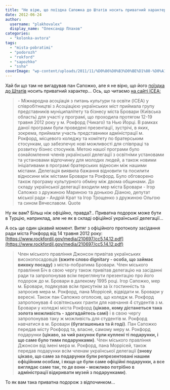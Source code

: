 ```yaml
---
title: "Не вірю, що поїздка Сапожка до Штатів носить приватний характер"
date: 2012-06-24
author: 
  username: "plakhovalex"
  display_name: "Олександр Плахов"
categories: 
  - "kolonka-avtora"
tags: 
  - "mista-pobratimi"
  - "podorozh"
  - "rokford"
  - "sapozhko"
  - "ssha"
coverImage: "wp-content/uploads/2011/11/%D0%86%D0%B3%D0%BE%D1%80-%D0%A1%D0%B0%D0%BF%D0%BE%D0%B6%D0%BA%D0%BE-%D1%81%D0%BF%D1%96%D0%BB%D0%BA%D1%83%D1%94%D1%82%D1%8C%D1%81%D1%8F-%D0%B7-%D0%B6%D1%83%D1%80%D0%BD%D0%B0%D0%BB%D1%96%D1%81%D1%82%D0%B0%D0%BC%D0%B8.jpg"
---
```


Хай би що там не вигадував пан Сапожко, але я не вірю, що його [поїздка до Штатів](https://mpz.brovary.org/sapozhko-zaperechuye-fakt-svogo-ofitsiynogo-vizitu-do-ssha/ "Сапожко заперечує факт свого офіційного візиту до США") носить приватний характер... Ось, що читаємо [на сайті ICEA:](https://www.incea.org/2012/05/26/icea-hosted-rockford-illinois-usa-and-brovary-kiev-ukraine-sister-cities-program-in-may-2012/)

> \- Міжнародна асоціація з питань культури та освіти (ICEA) у співробітництві з Асоціацією українських міст приймала групу представників муніципалітету та бізнесу міста Бровари (Київська область) для участі у програмі, що проходила протягом 12-19 травня 2012 року у м. Рокфорд (Чикаго) та Нью Йорці. В рамках даної програми були проведені презентації, зустрічі, в яких, зокрема, приймали участь представники адміністрації м. Рокфорд, місцевого коледжу та комітету по братерським стосункам, що забезпечує нові можливості для співпраці та розвитку бізнес стосунків. Метою нашої програми було ознайомлення членів української делегації з освітніми установами та установами відпочинку для молодих людей, а також новими ініціативами в програмі братерських відносин між нашими містами. Делегація виявила бажання відновити та посилити відносини між містами Бровари та Рокфорд. Було обговорено також програму культурного обміну між двома общинами. До складу української делегації входили мер міста Бровари - Ігор Сапожко з дружиною Мариною та донькою Діаною, депутат міської ради - Андрій Крат та Ігор Трощенко з дружиною Ольгою та сином Вячеславом. Quote

Ну як вам? Більш ніж офіційно, правда?.. Приватна подорож може бути в Турцію, наприклад, але не як в складі офіційної української делегації...

А ось ще один цікавий момент. Витяг з офіційного протоколу засідання ради міста Рокфорд від 14 травня 2012 року: [https://www.rockfordil.gov/media/210697/cc5.14.12.pdf](https://www.rockfordil.gov/media/210697/cc5.14.12.pdf)

> Член міського правління Джонсон привітав українських високопосадовців **(вжите слово dignitary - особа, що займає викоку посаду)** з міста-побратима Бровари. Член міського правління Біч в свою чергу також привітав делегацію на засіданні ради та запропонував всім переглянути презентацію про його подорож до м. Бровари в далекому 1995 році. Ігор Сапожко, мер м. Бровари, подякував всім присутнім за їх гостинність та запросив мера м. Рокфорд, пана Моррісей, відвідати м. Бровари у вересні. Також пан Сапожко оголосив, що коледж м. Рокфорд запропонував 4 освітянських гранти для навчання 4 студентів з м. Бровари у коледжі міста Рокфорд **(цікаво, кому дістанеться така золота можливість - здогадайтесь самі)** і в свою чергу запропонував таку ж можливість для студентів м. Рокфорд навчатися в м. Бровари **(бугагашенька та й годі)**. Пан Сапожко передав місту Рокфорд та, власне, самому меру м. Рокфорд подарунки **(цікаво, за чий рахунок були куплені ті подарунки, і що саме було тими подарунками)**. Член міського правління Джонсон від імені мера м. Рокфорд, пана Моррісей, також передав подарунки всім членам української делегації **(знову цікаво, що саме за подарунки були репрезентовані нашим офіційним особам, і якщо це були саме офіційні подарунки, а все виглядає саме так, то де вони - можливо потрібно в адміністрації відкривати музей з подарунками)**.

То як вам така приватна подорож з відпочинком...
